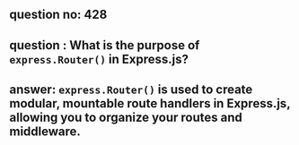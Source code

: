
      
## question no: 428

## question : What is the purpose of `express.Router()` in Express.js?

## answer: `express.Router()` is used to create modular, mountable route handlers in Express.js, allowing you to organize your routes and middleware.
      